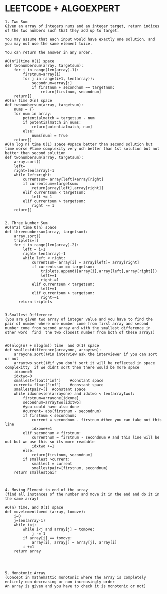 # LEETCODE + ALGOEXPERT

`````````````````````````````````````````````````````````````````````````````````````````````````````````````````````````````````````
1. Two Sum
Given an array of integers nums and an integer target, return indices of the two numbers such that they add up to target.

You may assume that each input would have exactly one solution, and you may not use the same element twice.

You can return the answer in any order.

#O(n^2)time O(1) space 
def twonumbersum(array, targetsum):
    for i in range(len(array)-1):
        firstnum=array[i]
        for j in range(i+1, len(array)):
            secondnum=array[j]
            if firstnum + secondnum == targetnum:
                return[firstnum, secondnum]
    return[]
#O(n) time O(n) space
def twonumbersum(array, targetsum):
    nums = {}
    for num in array:
        potentialmatch = targetsum - num
        if potentialmatch in nums:
            return[potentialmatch, num]
        else:
            nums[num] = True
    return[] 
#O(n log n) time O(1) space #space better than second solution but time worse #time complexity very uch better than 1st solution but not better than second solution
def twonumbersum(array, targetsum):
    array.sort()
    left=
    right=len(array)-1
    while left<right:
        currentsum= array[left]+array[right]
        if currentsum==targetsum:
            return[array[left],array[right]]
        elif currentsum < targetsum:
            left += 1
        elif currentsum > targetsum:
            right -= 1
    return[]
    
`````````````````````````````````````````````````````````````````````````````````````````````````````````````````````````````````````

`````````````````````````````````````````````````````````````````````````````````````````````````````````````````````````````````````
2. Three Number Sum
#O(n^2) time O(n) space
def threenumbersum(array, targetsum):
    array.sort()
    triplets=[]
    for i in range(len(array)-2):
        left = i+1
        right= len(array)-1
        while left < right:
            currentsum= array[i] + array[left]+ array[right]
            if currentssum == targetsum:
                triplets.append([array[i],array[left],array[right]})
                left+=1
                right-=1
            elif currentsum < targetsum:
                left+=1
            elif currentsum > targetsum:
                right-=1
      return triplets

`````````````````````````````````````````````````````````````````````````````````````````````````````````````````````````````````````

`````````````````````````````````````````````````````````````````````````````````````````````````````````````````````````````````````

3.Smallest Difference
(you are given two array of integer value and you have to find the pair of number where one number come from first array and second number come from second array and with the smallest difference in other word  find  the two closest number from both of these arrays)


#O(nlog(n) + mlog(m)) time  and O(1) space
def smallestdifference(arrayone, arraytwo):
    arrayone.sort()#in interview ask the interviewer if you can sort or not
    arraytwo.sort()#if you don't sort it will be reflected in space complexitty  if we didnt sort then there would be more space
    idxone=0
    idxtwo=0
    smallest=float("inf")    #constant space
    current= float("inf")    #constant space
    smallestpair=[]  #constant space
    while idxone<len(arrayone) and idxtwo < len(arraytwo):
        firstnum=arrayone[idxone]
        secondnum=arraytwo[idxtwo]
        #you could have also done 
        #current= abs(firstnum - secondnum)
        if firstnum < secondnum:
            current = secondnum - firstnum #then you can take out this line
            idxone+=1
        elif secondnum < firstnum:
            currentnum = firstnum - secondnum # and this line will be out but we use this so its more readable
            idxtwo +=1
        else:
            return[firstnum, secondnum]
        if smallest >current:
            smallest = current
            smallestpair=[firstnum, secondnum]
    return smallestpair


`````````````````````````````````````````````````````````````````````````````````````````````````````````````````````````````````````

`````````````````````````````````````````````````````````````````````````````````````````````````````````````````````````````````````

4. Moving Element to end of the array
(find all instances of the number and move it in the end and do it in the same array)

#O(n) time, and O(1) space
def movelementtoend (array, tomove):
    i=0
    j=len(array-1)
    while i<j:
        while i<j and array[j] = tomove:
            j -= 1
        if array[i] == tomove:
            array[i], arrayj] = array[j], array[i]
        i +=1
    return array
        
    
`````````````````````````````````````````````````````````````````````````````````````````````````````````````````````````````````````

`````````````````````````````````````````````````````````````````````````````````````````````````````````````````````````````````````

5. Monotonic Array
(Concept in mathemattic monotonic where the array is completely entirely non decreasing or non increasingly order
An array is given and you have to check it is monotonic or not) 



`````````````````````````````````````````````````````````````````````````````````````````````````````````````````````````````````````

`````````````````````````````````````````````````````````````````````````````````````````````````````````````````````````````````````
